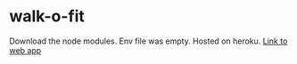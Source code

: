 # walk-o-fit
Download the node modules. Env file was empty. Hosted on heroku.
[Link to web app](https://limitless-chamber-62859.herokuapp.com/)
